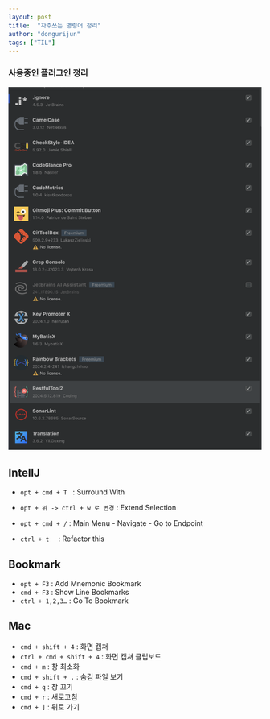 ```yaml
---
layout: post
title:  "자주쓰는 명령어 정리"
author: "dongurijun"
tags: ["TIL"]
---
```





### 사용중인 플러그인 정리

<img width="679" alt="스크린샷 2024-07-16 11 19 22" src="../images/plugins.png">


## IntellJ

- `opt + cmd + T ` : Surround With
- `opt + 위 -> ctrl + w 로 변경` : Extend Selection
- `opt + cmd + /` :  Main Menu - Navigate - Go to Endpoint

- `ctrl + t  ` :  Refactor this

## Bookmark

- `opt + F3` : Add Mnemonic Bookmark
- `cmd + F3` : Show Line Bookmarks
- `ctrl + 1,2,3…` : Go To Bookmark



## Mac

- `cmd + shift + 4` : 화면 캡쳐
- `ctrl + cmd + shift + 4` : 화면 캡쳐 클립보드
- `cmd + m` : 창 최소화
- `cmd + shift + .` : 숨김 파일 보기
- `cmd + q` : 창 끄기
- `cmd + r` : 새로고침
- `cmd + ]` : 뒤로 가기